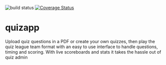 ![build status](https://circleci.com/gh/craigbilner/quizapp.png?circle-token=:b540fdcb3a1d5e4e46c748d2d3ce7f2e9da1ff28)
[![Coverage Status](https://coveralls.io/repos/craigbilner/quizapp/badge.svg?branch=master&service=github)](https://coveralls.io/github/craigbilner/quizapp?branch=master)

# quizapp
Upload quiz questions in a PDF or create your own quizzes, then play the quiz league team format with an easy to use interface to handle questions, timing and scoring. With live scoreboards and stats it takes the hassle out of quiz admin

